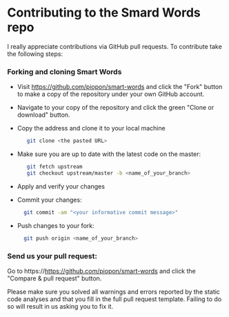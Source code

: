 # Contributing to the Smard Words repo

I really appreciate contributions via GitHub pull requests.
To contribute take the following steps:

### Forking and cloning Smart Words

- Visit https://github.com/piopon/smart-words and click the "Fork" button to make a copy of the repository under your own GitHub account.
- Navigate to your copy of the repository and click the green "Clone or download" button.
- Copy the address and clone it to your local machine
  ```sh
     git clone <the pasted URL>
  ```

- Make sure you are up to date with the latest code on the master:
  ```sh
     git fetch upstream
     git checkout upstream/master -b <name_of_your_branch>
  ```     
- Apply and verify your changes
 - Commit your changes:
   ```sh
     git commit -am "<your informative commit message>"
   ```
 - Push changes to your fork:
   ```sh
     git push origin <name_of_your_branch>
   ```

### Send us your pull request:

Go to https://https://github.com/piopon/smart-words and click the "Compare & pull request" button.


Please make sure you solved all warnings and errors reported by the static code analyses and that you fill in the full pull request template. Failing to do so will result in us asking you to fix it.

    


   [git]:<https://git-scm.com/>
   [flutter]:<https://flutter.dev/docs/get-started/install>
   [github]:<https://github.com/>
   [git-ssh]:<https://help.github.com/articles/generating-ssh-keys/>
   [git-repo-url]: <https://github.com/lejard-h/google_maps_webservice.git>
   [dart]:<https://www.dartlang.org/tools/sdk>